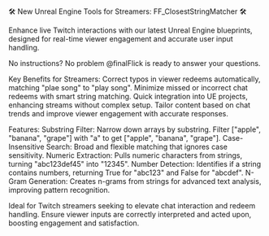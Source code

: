 🛠 New Unreal Engine Tools for Streamers: FF_ClosestStringMatcher 🛠

Enhance live Twitch interactions with our latest Unreal Engine blueprints, designed for real-time viewer engagement and accurate user input handling.

No instructions? No problem @finalFlick is ready to answer your questions.

Key Benefits for Streamers:
Correct typos in viewer redeems automatically, matching "plae song" to "play song".
Minimize missed or incorrect chat redeems with smart string matching.
Quick integration into UE projects, enhancing streams without complex setup.
Tailor content based on chat trends and improve viewer engagement with accurate responses.

Features:
Substring Filter: Narrow down arrays by substring. Filter ["apple", "banana", "grape"] with "a" to get ["apple", "banana", "grape"].
Case-Insensitive Search: Broad and flexible matching that ignores case sensitivity.
Numeric Extraction: Pulls numeric characters from strings, turning "abc123def45" into "12345".
Number Detection: Identifies if a string contains numbers, returning True for "abc123" and False for "abcdef".
N-Gram Generation: Creates n-grams from strings for advanced text analysis, improving pattern recognition.

Ideal for Twitch streamers seeking to elevate chat interaction and redeem handling. Ensure viewer inputs are correctly interpreted and acted upon, boosting engagement and satisfaction. 
